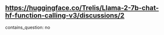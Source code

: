 ## https://huggingface.co/Trelis/Llama-2-7b-chat-hf-function-calling-v3/discussions/2

contains_question: no